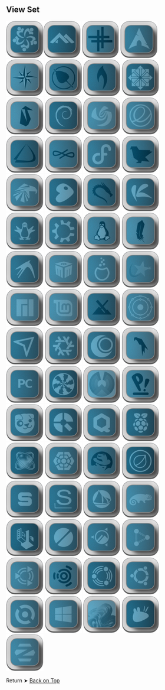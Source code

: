 ## View Set

<img src="IOS_256/Alma.png" alt="Github Project" style="width:20%;"><img src="IOS_256/Alpine.png" alt="Github Project" style="width:20%;"> 
<img src="IOS_256/Antix.png" alt="Github Project" style="width:20%;"> 
<img src="IOS_256/Arch.png" alt="Github Project" style="width:20%;"> 
<img src="IOS_256/Bluestar.png" alt="Github Project" style="width:20%;"> 
<img src="IOS_256/Bodhi.png" alt="Github Project" style="width:20%;"> 
<img src="IOS_256/Bunsenlabs.png" alt="Github Project" style="width:20%;"> 
<img src="IOS_256/CentOS.png" alt="Github Project" style="width:20%;"> 
<img src="IOS_256/Clear.png" alt="Github Project" style="width:20%;"> 
<img src="IOS_256/Debian.png" alt="Github Project" style="width:20%;"> 
<img src="IOS_256/Deepin.png" alt="Github Project" style="width:20%;"> 
<img src="IOS_256/Elementary.png" alt="Github Project" style="width:20%;"> 
<img src="IOS_256/Endeavour.png" alt="Github Project" style="width:20%;"> 
<img src="IOS_256/Endless.png" alt="Github Project" style="width:20%;"> 
<img src="IOS_256/Fedora.png" alt="Github Project" style="width:20%;"> 
<img src="IOS_256/Feren.png" alt="Github Project" style="width:20%;"> 
<img src="IOS_256/Garuda.png" alt="Github Project" style="width:20%;"> 
<img src="IOS_256/Gentoo.png" alt="Github Project" style="width:20%;"> 
<img src="IOS_256/Kali.png" alt="Github Project" style="width:20%;"> 
<img src="IOS_256/Kaos.png" alt="Github Project" style="width:20%;"> 
<img src="IOS_256/Knoppix.png" alt="Github Project" style="width:20%;"> 
<img src="IOS_256/Kubuntu.png" alt="Github Project" style="width:20%;"> 
<img src="IOS_256/Linux.png" alt="Github Project" style="width:20%;"> 
<img src="IOS_256/Lite.png" alt="Github Project" style="width:20%;"> 
<img src="IOS_256/Lubuntu.png" alt="Github Project" style="width:20%;"> 
<img src="IOS_256/Mabox.png" alt="Github Project" style="width:20%;"> 
<img src="IOS_256/Mageia.png" alt="Github Project" style="width:20%;"> 
<img src="IOS_256/Mandriva.png" alt="Github Project" style="width:20%;"> 
<img src="IOS_256/Manjaro.png" alt="Github Project" style="width:20%;"> 
<img src="IOS_256/Mint.png" alt="Github Project" style="width:20%;"> 
<img src="IOS_256/MX.png" alt="Github Project" style="width:20%;"> 
<img src="IOS_256/Neon.png" alt="Github Project" style="width:20%;"> 
<img src="IOS_256/Netrunner.png" alt="Github Project" style="width:20%;"> 
<img src="IOS_256/Nixos.png" alt="Github Project" style="width:20%;"> 
<img src="IOS_256/Openmandriva.png" alt="Github Project" style="width:20%;"> 
<img src="IOS_256/Parrot.png" alt="Github Project" style="width:20%;"> 
<img src="IOS_256/PC.png" alt="Github Project" style="width:20%;"> 
<img src="IOS_256/Peppermint.png" alt="Github Project" style="width:20%;"> 
<img src="IOS_256/Phoenix.png" alt="Github Project" style="width:20%;"> 
<img src="IOS_256/Pop.png" alt="Github Project" style="width:20%;"> 
<img src="IOS_256/Puppy.png" alt="Github Project" style="width:20%;"> 
<img src="IOS_256/Q4OS.png" alt="Github Project" style="width:20%;"> 
<img src="IOS_256/Qubes.png" alt="Github Project" style="width:20%;"> 
<img src="IOS_256/Raspios.png" alt="Github Project" style="width:20%;"> 
<img src="IOS_256/ReactOS.png" alt="Github Project" style="width:20%;"> 
<img src="IOS_256/Rebornos.png" alt="Github Project" style="width:20%;"> 
<img src="IOS_256/RedHat.png" alt="Github Project" style="width:20%;"> 
<img src="IOS_256/Rosa.png" alt="Github Project" style="width:20%;"> 
<img src="IOS_256/Septor.png" alt="Github Project" style="width:20%;"> 
<img src="IOS_256/Slackware.png" alt="Github Project" style="width:20%;"> 
<img src="IOS_256/Solus.png" alt="Github Project" style="width:20%;"> 
<img src="IOS_256/Suse.png" alt="Github Project" style="width:20%;"> 
<img src="IOS_256/Tails.png" alt="Github Project" style="width:20%;"> 
<img src="IOS_256/Tinycore.png" alt="Github Project" style="width:20%;"> 
<img src="IOS_256/Ubuntu_Cinnamon.png" alt="Github Project" style="width:20%;"> 
<img src="IOS_256/Ubuntu_Dde.png" alt="Github Project" style="width:20%;"> 
<img src="IOS_256/Ubuntu_Mate.png" alt="Github Project" style="width:20%;"> 
<img src="IOS_256/Ubuntu_Studio.png" alt="Github Project" style="width:20%;"> 
<img src="IOS_256/Ubuntu_Unity.png" alt="Github Project" style="width:20%;"> 
<img src="IOS_256/Ubuntu.png" alt="Github Project" style="width:20%;"> 
<img src="IOS_256/Void.png" alt="Github Project" style="width:20%;"> 
<img src="IOS_256/Windows10.png" alt="Github Project" style="width:20%;"> 
<img src="IOS_256/Windows11.png" alt="Github Project" style="width:20%;"> 
<img src="IOS_256/Xubuntu.png" alt="Github Project" style="width:20%;"> 
<img src="IOS_256/Zorin.png" alt="Github Project" style="width:20%;"> 

Return ➤ [Back on Top](https://github.com/chris1111/Linux-Logo-Blue-Grey/blob/main/View-Set-IOS.md#view-set)
